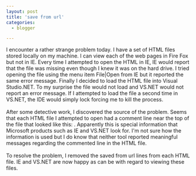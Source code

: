 ```yaml
---
layout: post
title: 'save from url'
categories:
  - blogger

---
```


I encounter a rather strange problem today.  I have a set of HTML files stored locally on my machine.  I can view each of the web pages in Fire Fox but not in IE.  Every time I attempted to open the HTML in IE, IE would report that the file was missing even though I knew it was on the hard drive.  I tried opening the file using the menu item File|Open from IE but it reported the same error message.  Finally I decided to load the HTML file into Visual Studio.NET.  To my surprise the file would not load and VS.NET would not report an error message.  If I attempted to load the file a second time in VS.NET, the IDE would simply lock forcing me to kill the process.
<br />
<br />After some detective work, I discovered the source of the problem.  Seems that each HTML file I attempted to open had a comment line near the top of the file that looked like this: <b><!-- saved from url=(0033) --></b>.  Apparently this is special information that Microsoft products such as IE and VS.NET look for.  I'm not sure how the information is used but I do know that neither tool reported meaningful messages regarding the commented line in the HTML file.
<br />
<br />To resolve the problem, I removed the saved from url lines from each HTML file.  IE and VS.NET are now happy as can be with regard to viewing these files.
